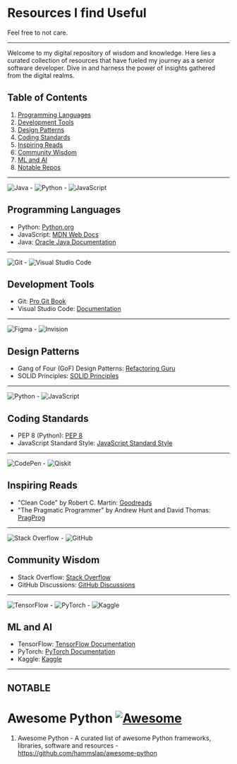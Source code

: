 # Resources I find Useful
Feel free to not care. 
___
Welcome to my digital repository of wisdom and knowledge. Here lies a curated collection of resources that have fueled my journey as a senior software developer. Dive in and harness the power of insights gathered from the digital realms.

## Table of Contents
1. [Programming Languages](#programming-languages)
2. [Development Tools](#development-tools)
3. [Design Patterns](#design-patterns)
4. [Coding Standards](#coding-standards)
5. [Inspiring Reads](#inspiring-reads)
6. [Community Wisdom](#community-wisdom)
7. [ML and AI](#ml-and-ai)
8. [Notable Repos](#notable)
---
![Java](https://img.shields.io/badge/java-%23ED8B00.svg?style=for-the-badge&logo=openjdk&logoColor=white) - ![Python](https://img.shields.io/badge/python-3670A0?style=for-the-badge&logo=python&logoColor=ffdd54) - ![JavaScript](https://img.shields.io/badge/javascript-%23323330.svg?style=for-the-badge&logo=javascript&logoColor=%23F7DF1E)
## Programming Languages

- Python: [Python.org](https://www.python.org/)
- JavaScript: [MDN Web Docs](https://developer.mozilla.org/en-US/docs/Web/JavaScript)
- Java: [Oracle Java Documentation](https://docs.oracle.com/en/java/)

---
![Git](https://img.shields.io/badge/git-%23F05033.svg?style=for-the-badge&logo=git&logoColor=white) - ![Visual Studio Code](https://img.shields.io/badge/Visual%20Studio%20Code-0078d7.svg?style=for-the-badge&logo=visual-studio-code&logoColor=white)
## Development Tools

- Git: [Pro Git Book](https://git-scm.com/book/en/v2)
- Visual Studio Code: [Documentation](https://code.visualstudio.com/docs)

---
![Figma](https://img.shields.io/badge/figma-%23F24E1E.svg?style=for-the-badge&logo=figma&logoColor=white) - ![Invision](https://img.shields.io/badge/invision-FF3366?style=for-the-badge&logo=invision&logoColor=white)
## Design Patterns

- Gang of Four (GoF) Design Patterns: [Refactoring Guru](https://refactoring.guru/design-patterns)
- SOLID Principles: [SOLID Principles](https://www.baeldung.com/solid-principles)

---
![Python](https://img.shields.io/badge/python-3670A0?style=for-the-badge&logo=python&logoColor=ffdd54) - ![JavaScript](https://img.shields.io/badge/javascript-%23323330.svg?style=for-the-badge&logo=javascript&logoColor=%23F7DF1E)
## Coding Standards

- PEP 8 (Python): [PEP 8](https://www.python.org/dev/peps/pep-0008/)
- JavaScript Standard Style: [JavaScript Standard Style](https://standardjs.com/)

---
![CodePen](https://img.shields.io/badge/Codepen-000000?style=for-the-badge&logo=codepen&logoColor=white) - ![Qiskit](https://img.shields.io/badge/Qiskit-%236929C4.svg?style=for-the-badge&logo=Qiskit&logoColor=white)
## Inspiring Reads

- "Clean Code" by Robert C. Martin: [Goodreads](https://www.goodreads.com/book/show/3735293-clean-code)
- "The Pragmatic Programmer" by Andrew Hunt and David Thomas: [PragProg](https://pragprog.com/titles/tpp20/the-pragmatic-programmer-20th-anniversary-edition/)

---
![Stack Overflow](https://img.shields.io/badge/-Stackoverflow-FE7A16?style=for-the-badge&logo=stack-overflow&logoColor=white) - ![GitHub](https://img.shields.io/badge/github-%23121011.svg?style=for-the-badge&logo=github&logoColor=white)
## Community Wisdom

- Stack Overflow: [Stack Overflow](https://stackoverflow.com/)
- GitHub Discussions: [GitHub Discussions](https://github.com/features/discussions)

---
![TensorFlow](https://img.shields.io/badge/TensorFlow-%23FF6F00.svg?style=for-the-badge&logo=TensorFlow&logoColor=white) - ![PyTorch](https://img.shields.io/badge/PyTorch-%23EE4C2C.svg?style=for-the-badge&logo=PyTorch&logoColor=white) - ![Kaggle](https://img.shields.io/badge/Kaggle-035a7d?style=for-the-badge&logo=kaggle&logoColor=white)
## ML and AI

- TensorFlow: [TensorFlow Documentation](https://www.tensorflow.org/)
- PyTorch: [PyTorch Documentation](https://pytorch.org/docs/stable/index.html)
- Kaggle: [Kaggle](https://www.kaggle.com/)

---

## NOTABLE

# Awesome Python [![Awesome](https://cdn.rawgit.com/sindresorhus/awesome/d7305f38d29fed78fa85652e3a63e154dd8e8829/media/badge.svg)](https://github.com/sindresorhus/awesome) 
1. Awesome Python - A curated list of awesome Python frameworks, libraries, software and resources - https://github.com/hammslap/awesome-python
